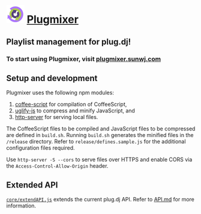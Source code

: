 # ![](https://raw.githubusercontent.com/Sunxperous/plugmixer/master/images/icon48.png) [Plugmixer](https://plugmixer.sunwj.com)

## Playlist management for plug.dj!

### To start using Plugmixer, visit [plugmixer.sunwj.com](https://plugmixer.sunwj.com)

## Setup and development

Plugmixer uses the following npm modules:

1. [coffee-script](https://github.com/jashkenas/coffeescript) for compilation of CoffeeScript,
1. [uglify-js](https://github.com/mishoo/UglifyJS2) to compress and minify JavaScript, and
1. [http-server](https://github.com/nodeapps/http-server) for serving local files.

The CoffeeScript files to be compiled and JavaScript files to be compressed are defined in `build.sh`. Running `build.sh` generates the minified files in the `/release` directory. Refer to `release/defines.sample.js` for the additional configuration files required.

Use `http-server -S --cors` to serve files over HTTPS and enable CORS via the `Access-Control-Allow-Origin` header.

## Extended API

[`core/extendAPI.js`](core/extendAPI.js) extends the current plug.dj API. Refer to [API.md](API.md) for more information.
